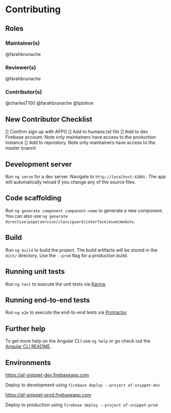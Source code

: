 # Contributing

## Roles

### Maintainer(s)

@farahbrunache

### Reviewer(s)

@farahbrunache

### Contributor(s)

@charlesT100
@farahbrunache
@tptshoe

## New Contributor Checklist

[] Confirm sign up with AFPG
[] Add to humans.txt file
[] Add to dev Firebase account. Note only maintainers have access to the production instance
[] Add to repoistory. Note only maintainers have access to the master branch

## Development server

Run `ng serve` for a dev server. Navigate to `http://localhost:4200/`. The app will automatically reload if you change any of the source files.

## Code scaffolding

Run `ng generate component component-name` to generate a new component. You can also use `ng generate directive|pipe|service|class|guard|interface|enum|module`.

## Build

Run `ng build` to build the project. The build artifacts will be stored in the `dist/` directory. Use the `--prod` flag for a production build.

## Running unit tests

Run `ng test` to execute the unit tests via [Karma](https://karma-runner.github.io).

## Running end-to-end tests

Run `ng e2e` to execute the end-to-end tests via [Protractor](http://www.protractortest.org/).

## Further help

To get more help on the Angular CLI use `ng help` or go check out the [Angular CLI README](https://github.com/angular/angular-cli/blob/master/README.md).

## Environments

https://af-snippet-dev.firebaseapp.com

Deploy to development using `firebase deploy --project af-snippet-dev`

https://af-snippet-prod.firebaseapp.com

Deploy to production using `firebase deploy --project af-snippet-prod`
